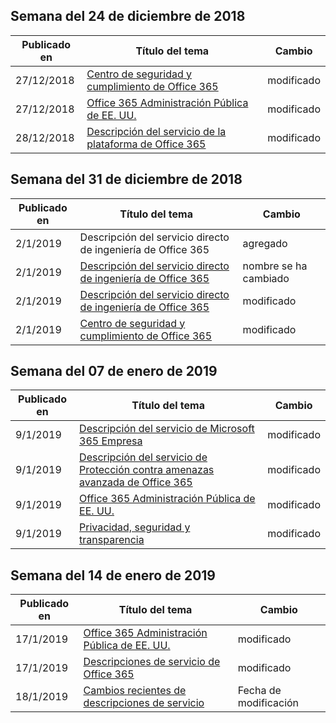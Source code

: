 <!-- This file is generated automatically each week. Changes made to this file will be overwritten.-->




## <a name="week-of-december-24-2018"></a>Semana del 24 de diciembre de 2018


| Publicado en |Título del tema | Cambio |
|------|------------|--------|
| 27/12/2018 | [Centro de seguridad y cumplimiento de Office 365](/Office365/ServiceDescriptions/office-365-platform-service-description/office-365-securitycompliance-center) | modificado  |
| 27/12/2018 | [Office 365 Administración Pública de EE. UU.](/Office365/ServiceDescriptions/office-365-platform-service-description/office-365-us-government/office-365-us-government) | modificado  |
| 28/12/2018 | [Descripción del servicio de la plataforma de Office 365](/Office365/ServiceDescriptions/office-365-platform-service-description/office-365-platform-service-description) | modificado  |


## <a name="week-of-december-31-2018"></a>Semana del 31 de diciembre de 2018


| Publicado en |Título del tema | Cambio |
|------|------------|--------|
| 2/1/2019 | Descripción del servicio directo de ingeniería de Office 365 | agregado |
| 2/1/2019 | [Descripción del servicio directo de ingeniería de Office 365](/Office365/ServiceDescriptions/office-365-engineering-direct-service-description) | nombre se ha cambiado |
| 2/1/2019 | [Descripción del servicio directo de ingeniería de Office 365](/Office365/ServiceDescriptions/office-365-engineering-direct-service-description) | modificado  |
| 2/1/2019 | [Centro de seguridad y cumplimiento de Office 365](/Office365/ServiceDescriptions/office-365-platform-service-description/office-365-securitycompliance-center) | modificado  |


## <a name="week-of-january-07-2019"></a>Semana del 07 de enero de 2019


| Publicado en |Título del tema | Cambio |
|------|------------|--------|
| 9/1/2019 | [Descripción del servicio de Microsoft 365 Empresa](/Office365/ServiceDescriptions/microsoft-365-business-service-description) | modificado  |
| 9/1/2019 | [Descripción del servicio de Protección contra amenazas avanzada de Office 365](/Office365/ServiceDescriptions/office-365-advanced-threat-protection-service-description) | modificado  |
| 9/1/2019 | [Office 365 Administración Pública de EE. UU.](/Office365/ServiceDescriptions/office-365-platform-service-description/office-365-us-government/office-365-us-government) | modificado  |
| 9/1/2019 | [Privacidad, seguridad y transparencia](/Office365/ServiceDescriptions/office-365-platform-service-description/privacy-security-and-transparency) | modificado  |


## <a name="week-of-january-14-2019"></a>Semana del 14 de enero de 2019


| Publicado en |Título del tema | Cambio |
|------|------------|--------|
| 17/1/2019 | [Office 365 Administración Pública de EE. UU.](/Office365/ServiceDescriptions/office-365-platform-service-description/office-365-us-government/office-365-us-government) | modificado  |
| 17/1/2019 | [Descripciones de servicio de Office 365 ](/Office365/ServiceDescriptions/office-365-service-descriptions-technet-library) | modificado  |
| 18/1/2019 | [Cambios recientes de descripciones de servicio](/Office365/ServiceDescriptions/recent-service-descriptions-changes) | Fecha de modificación |
